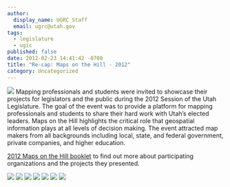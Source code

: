 ```yaml
---
author:
  display_name: UGRC Staff
  email: ugrc@utah.gov
tags:
  - legislature
  - ugic
published: false
date: 2012-02-23 14:41:42 -0700
title: "Re-cap: Maps on the Hill - 2012"
category: Uncategorized
---
```


<p><img src="deleted" class="inline-text-right" /> Mapping professionals and students were invited to showcase their projects for legislators and the public during the 2012 Session of the Utah Legislature. The goal of the event was to provide a platform for mapping professionals and students to share their hard work with Utah’s elected leaders. Maps on the Hill highlights the critical role that geospatial information plays at all levels of decision making. The event attracted map makers from all backgrounds including local, state, and federal government, private companies, and higher education.</p>
<p><a href="{% link downloads/2012MapsOnTheHill_bookletSM.pdf %}">2012 Maps on the Hill booklet</a> to find out more about participating organizations and the projects they presented.</p>
<p>
    <img src="deleted" class="pull-left" />
    <img src="deleted" class="pull-left" />
    <img src="deleted" class="pull-left" />
    <img src="deleted" class="pull-left" />
    <img src="deleted" class="pull-left" />
    <img src="deleted" class="pull-left" />
    <img src="deleted" class="pull-left" />
</p>
